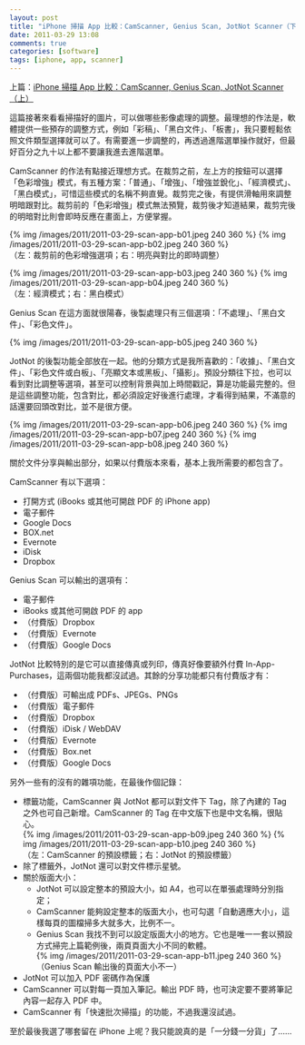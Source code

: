 ```yaml
---
layout: post
title: "iPhone 掃描 App 比較：CamScanner, Genius Scan, JotNot Scanner（下）"
date: 2011-03-29 13:08
comments: true
categories: [software]
tags: [iphone, app, scanner]
---
```


上篇：[iPhone 掃描 App 比較：CamScanner, Genius Scan, JotNot Scanner（上）](/blog/2011/03/29/scanner-app-review-part-1/)

這篇接著來看看掃描好的圖片，可以做哪些影像處理的調整。最理想的作法是，軟體提供一些預存的調整方式，例如「彩稿」、「黑白文件」、「板書」，我只要輕鬆依照文件類型選擇就可以了。有需要進一步調整的，再透過進階選單操作就好，但最好百分之九十以上都不要讓我進去進階選單。

<!-- more -->

CamScanner 的作法有點接近理想方式。在裁剪之前，左上方的按鈕可以選擇「色彩增強」模式，有五種方案：「普通」、「增強」、「增強並銳化」、「經濟模式」、「黑白模式」，可惜這些模式的名稱不夠直覺。裁剪完之後，有提供滑軸用來調整明暗跟對比。裁剪前的「色彩增強」模式無法預覽，裁剪後才知道結果，裁剪完後的明暗對比則會即時反應在畫面上，方便掌握。

{% img /images/2011/2011-03-29-scan-app-b01.jpeg 240 360 %}
{% img /images/2011/2011-03-29-scan-app-b02.jpeg 240 360 %}  
（左：裁剪前的色彩增強選項；右：明亮與對比的即時調整）

{% img /images/2011/2011-03-29-scan-app-b03.jpeg 240 360 %}
{% img /images/2011/2011-03-29-scan-app-b04.jpeg 240 360 %}  
（左：經濟模式；右：黑白模式）

Genius Scan 在這方面就很陽春，後製處理只有三個選項：「不處理」、「黑白文件」、「彩色文件」。

{% img /images/2011/2011-03-29-scan-app-b05.jpeg 240 360 %}

JotNot 的後製功能全部放在一起。他的分類方式是我所喜歡的：「收據」、「黑白文件」、「彩色文件或白板」、「亮顯文本或黑板」、「攝影」。預設分類往下拉，也可以看到對比調整等選項，甚至可以控制背景與加上時間戳記，算是功能最完整的。但是這些調整功能，包含對比，都必須設定好後進行處理，才看得到結果，不滿意的話還要回頭改對比，並不是很方便。

{% img /images/2011/2011-03-29-scan-app-b06.jpeg 240 360 %}
{% img /images/2011/2011-03-29-scan-app-b07.jpeg 240 360 %}
{% img /images/2011/2011-03-29-scan-app-b08.jpeg 240 360 %}

關於文件分享與輸出部分，如果以付費版本來看，基本上我所需要的都包含了。

CamScanner 有以下選項：

- 打開方式 (iBooks 或其他可開啟 PDF 的 iPhone app)
- 電子郵件
- Google Docs
- BOX.net
- Evernote
- iDisk
- Dropbox

Genius Scan 可以輸出的選項有：

- 電子郵件
- iBooks 或其他可開啟 PDF 的 app
- （付費版）Dropbox
- （付費版）Evernote
- （付費版）Google Docs

JotNot 比較特別的是它可以直接傳真或列印，傳真好像要額外付費 In-App-Purchases，這兩個功能我都沒試過。其餘的分享功能都只有付費版才有：

- （付費版）可輸出成 PDFs、JPEGs、PNGs
- （付費版）電子郵件
- （付費版）Dropbox
- （付費版）iDisk / WebDAV
- （付費版）Evernote
- （付費版）Box.net
- （付費版）Google Docs

另外一些有的沒有的雜項功能，在最後作個記錄：

- 標籤功能，CamScanner 與 JotNot 都可以對文件下 Tag，除了內建的 Tag 之外也可自己新增。CamScanner 的 Tag 在中文版下也是中文名稱，很貼心。   
	{% img /images/2011/2011-03-29-scan-app-b09.jpeg 240 360 %}
	{% img /images/2011/2011-03-29-scan-app-b10.jpeg 240 360 %}  
	（左：CamScanner 的預設標籤；右：JotNot 的預設標籤）
- 除了標籤外，JotNot 還可以對文件標示星號。
- 關於版面大小：
	- JotNot 可以設定整本的預設大小，如 A4，也可以在單張處理時分別指定；
	- CamScanner 能夠設定整本的版面大小，也可勾選「自動適應大小」，這樣每頁的圖檔掃多大就多大，比例不一。
	- Genius Scan 我找不到可以設定版面大小的地方。它也是唯一一套以預設方式掃完上篇範例後，兩頁頁面大小不同的軟體。  
	{% img /images/2011/2011-03-29-scan-app-b11.jpeg 240 360 %}   
	（Genius Scan 輸出後的頁面大小不一）
- JotNot 可以加入 PDF 密碼作為保護
- CamScanner 可以對每一頁加入筆記。輸出 PDF 時，也可決定要不要將筆記內容一起存入 PDF 中。
- CamScanner 有「快速批次掃描」的功能，不過我還沒試過。

至於最後我選了哪套留在 iPhone 上呢？我只能說真的是「一分錢一分貨」了......